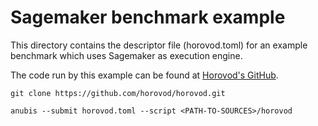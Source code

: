 # Sagemaker benchmark example

This directory contains the descriptor file (horovod.toml) for an example benchmark which uses Sagemaker as execution engine.

The code run by this example can be found at [Horovod's GitHub](https://github.com/horovod/horovod/blob/master/examples/tensorflow_synthetic_benchmark.py).

```shell
git clone https://github.com/horovod/horovod.git

anubis --submit horovod.toml --script <PATH-TO-SOURCES>/horovod
```